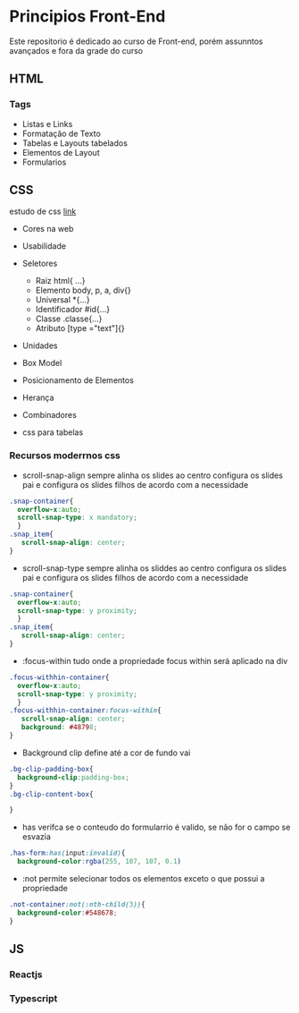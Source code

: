 # Principios Front-End
Este repositorio é dedicado ao curso de Front-end, porém assunntos avançados e fora da grade do curso

## HTML

### Tags

- Listas e Links
- Formatação de Texto
- Tabelas e Layouts tabelados
- Elementos de Layout
 - Formularios

## CSS

estudo de css [link](https://www.w3schools.com/css/)
 - Cores na web
 - Usabilidade
- Seletores
    - Raiz html{ ...}
    - Elemento body, p, a, div{}
    - Universal *{...}
    - Identificador #id{...}
    - Classe .classe{...}
    - Atributo [type ="text"]{}
- Unidades
- Box Model
- Posicionamento de Elementos

- Herança
- Combinadores
- css para tabelas

### Recursos moderrnos css

- scroll-snap-align
sempre alinha os slides ao centro configura os slides pai e configura os slides filhos de acordo com a necessidade
```css
.snap-container{
  overflow-x:auto;
  scroll-snap-type: x mandatory;
  }
.snap_item{
   scroll-snap-align: center;
}
```

- scroll-snap-type
sempre alinha os sliddes ao centro configura os slides pai e configura os slides filhos de acordo com a necessidade
```css
.snap-container{
  overflow-x:auto;
  scroll-snap-type: y proximity;
  }
.snap_item{
   scroll-snap-align: center;
}

```

- :focus-within
  tudo onde a propriedade focus within será aplicado na div
```css
.focus-withhin-container{
  overflow-x:auto;
  scroll-snap-type: y proximity;
  }
.focus-withhin-container:focus-within{
   scroll-snap-align: center;
   background: #48798;
}

```
- Background clip
define até a cor de fundo vai
```css
.bg-clip-padding-box{
  background-clip:padding-box;
}
.bg-clip-content-box{

}
```

- has
verifca se o conteudo do formularrio é valido,  se não for o campo se esvazia

```css
.has-form:has(input:invalid){
  background-color:rgba(255, 107, 107, 0.1)
```


- :not
permite selecionar todos os elementos exceto o que possui a propriedade
```css
.not-container:not(:nth-child(3)){
  background-color:#548678;
}

```


## JS

### Reactjs

### Typescript
